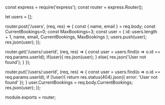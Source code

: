 const express = require('express');
const router = express.Router();

let users = [];

router.post('/users', (req, res) => {
    const { name, email } = req.body;
    const CurrentBookings=0;
    const MaxBookings=3;
    const user = { id: users.length + 1, name, email, CurrentBookings, MaxBookings };
    users.push(user);
    res.json(user);
});

router.get('/users/:userId', (req, res) => {
    const user = users.find(o => o.id == req.params.userId);
    if(user){
        res.json(user);
    }
    else{
        res.json('User not found');
    }
});

router.put('/users/:userId', (req, res) => {
    const user = users.find(o => o.id == req.params.userId);
    if (!user){
        return res.status(404).json({ error: 'User not found' });
    } 
    user.CurrentBookings = req.body.CurrentBookings;
    res.json(user);
});

module.exports = router;
